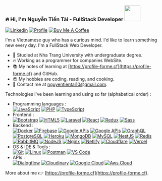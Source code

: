 ###  🔥 Hi, I'm Nguyễn Tiến Tài - FullStack Developer  <a href="https://profile-forme.surge.sh" target="_blank"><img src="https://res.cloudinary.com/ecommerce2021/image/upload/v1659065987/avatar/logo_begsn1.png" width="50"></a>
[![Linkedin](https://img.shields.io/badge/-LinkedIn-blue?style=flat&logo=Linkedin&logoColor=white&link=https://www.linkedin.com/in/dinhanhthi/)](https://www.linkedin.com/in/tai-nguyen-tien-787545213/)
[![Profile](https://img.shields.io/badge/-My%20Notes-009e22?style=flat&logo=data:image/png;base64,iVBORw0KGgoAAAANSUhEUgAAAA4AAAARCAQAAABHwVUUAAAAxklEQVQYlYWROw6BQRSFp1LRW4BaqUCswAJsQYJoJDQsAI0VSIgIpUKjIgqxAIlGoSXexPNz+ecvMDi3uvnmzD0zVymFkwI9ui/Vo4JH4SDEhE9diSkCZMkzZ0Wblq6pwBspJdcGWUgzJEqDOk3S1DTES5IyGwbi37FmL0eqNnQToc+RMQkZkCVHnI4NXYQZcZZmz/ZZOy429JGhJIHepQP5ZeKn/jr1zJMZWmkPZmi9c/ktUNCAtNP625kZ/tqKeuQtmvd5B5bhnUU8EVlfAAAAAElFTkSuQmCC&link=https://profile-forme.surge.sh)](https://profile-forme.surge.sh)
[![Buy Me A Coffee](https://img.shields.io/badge/-Buy%20Me%20A%20Coffee-db4c4c?style=flat&logo=buy-me-a-coffee&logoColor=ffffff&link=https://ko-fi.com/tientainguyen)](https://ko-fi.com/tientainguyen)

I'm a Vietnamese guy who has a curious mind. I'd like to learn something new every day. I'm a FullStack Web Developer.

- 🌱 Studied at Nha Trang University with undergraduate degree.
- 🔥 Working as a programmer for companies WebSite.
- 📚 My notes of learning at [https://profile-forme.cf](https://profile-forme.cf) and GitHub.
- 😍 My hobbies are coding, reading, and cooking.
- 💌 Contact me at [nguyentientai10@gmail.com](mailto:nguyentientai10@gmail.com).

Technologies I've been learning and using so far (alphabetical order) :

- Programming languages : <br />
    [![JavaScript](https://img.shields.io/badge/-JavaScript-eee?style=flat-square&logo=javascript&logoColor=DD9C25)](https://profile-forme.cf)
    <!-- [![R Lang](https://img.shields.io/badge/-R%20Lang-eee?style=flat-square&logo=r&logoColor=276dc3)](https://profile-forme.cf) -->
    <!-- [![Ruby](http://img.shields.io/badge/-Ruby-eee?style=flat-square&logo=ruby&logoColor=CC342D)](https://profile-forme.cf) -->
    [![PHP](http://img.shields.io/badge/-PHP-eee?style=flat-square&logo=php&logoColor=4951aa)](https://profile-forme.vercel.app)
    [![TypeScript](http://img.shields.io/badge/-TypeScript-eee?style=flat-square&logo=typescript&logoColor=3178C6)](https://profile-forme.cf)
- Frontend : <br />
    [![Bootstrap](http://img.shields.io/badge/-Bootstrap-eee?style=flat-square&logo=bootstrap&logoColor=563D7C)](https://profile-forme.cf)
    [![HTML5](http://img.shields.io/badge/-HTML5-eee?style=flat-square&logo=html5&logoColor=E34F26)](https://profile-forme.cf)
    [![Laravel](https://img.shields.io/badge/-Laravel-eee?style=flat-square&logo=laravel&logoColor=fb503b)](https://profile-forme.cf)
    [![React](https://img.shields.io/badge/-React-eee?style=flat-square&logo=react&logoColor=0088cc)](https://profile-forme.cf)
    [![Redux](https://img.shields.io/badge/-Redux-eee?style=flat-square&logo=redux&logoColor=9932CC)](https://profile-forme.cf)
    [![Sass](https://img.shields.io/badge/-SASS-eee?style=flat-square&logo=sass&logoColor=CC6699)](https://profile-forme.cf)
- Backend : <br />
    [![Docker](https://img.shields.io/badge/-Docker-eee?style=flat-square&logo=docker&logoColor=2496ed)](https://profile-forme.cf)
    [![Firebase](https://img.shields.io/badge/-Firebase-EEE?style=flat-square&logo=firebase&logoColor=FFCA28)](https://profile-forme.cf)
    [![Google APIs](http://img.shields.io/badge/-Google%20APIs-eee?style=flat-square&logo=google&logoColor=4285F4)](https://profile-forme.cf)
    [![Google APIs](http://img.shields.io/badge/-Facebook%20APIs-eee?style=flat-square&logo=facebook&logoColor=4285F4)](https://profile-forme.cf)
    [![GraphQL](https://img.shields.io/badge/-GraphQL-eee?style=flat-square&logo=graphql&logoColor=E10098)](https://profile-forme.cf)
    [![PostgreSQL](https://img.shields.io/badge/-PostgreSQL-eee?style=flat-square&logo=postgresql&logoColor=0273B7)](https://profile-forme.cf)
    [![Heroku](https://img.shields.io/badge/-Heroku-eee?style=flat-square&logo=heroku&logoColor=430098)](https://profile-forme.cf)
    [![MongoDB](https://img.shields.io/badge/-MongoDB-eee?style=flat-square&logo=mongodb&logoColor=47A248)](https://profile-forme.cf)
    [![MySQL](http://img.shields.io/badge/-MySQL-eee?style=flat-square&logo=mysql&logoColor=4479A1)](https://profile-forme.cf)
    [![NestJS](https://img.shields.io/badge/-NestJS-eee?style=flat-square&logo=nestjs&logoColor=E0234E)](https://profile-forme.cf)
    [![Redis](https://img.shields.io/badge/-Redis-eee?style=flat-square&logo=redis&logoColor=E0234E)](https://profile-forme.cf)
    [![RabbitMQ](https://img.shields.io/badge/-RabbitMQ-eee?style=flat-square&logo=rabbitmq&logoColor=FF6C37)](https://profile-forme.cf)
    [![NodeJS](http://img.shields.io/badge/-NodeJS-eee?style=flat-square&logo=data:image/png;base64,iVBORw0KGgoAAAANSUhEUgAAAA4AAAAOCAMAAAAolt3jAAAAgVBMVEUzmTMzkTM0mDQslSwtlS00mzQAAAA7nTsymDIzmDMwmDAymTIzmDMzmTMzmDMzmDMzlzM0mTQzmTMzmTMzmTMzmTMzmTM0mjQ1nDUxlzEymDIzmTMzmTMzmTMzmTMzmTMwlzAzmTMzmTMzmTMzmTMzmTMzmTM0mTQzmTMzmTP///8ybrFJAAAAKXRSTlMAAAAAAAAAAAAAAA9RxlIRBjSR6/7vmzkIAyd21Nt8JwMauPwrKvlQxcV6L9IAAABUSURBVAjXY2RgZGTkYGQEUl8ZwUx2EAUSZfz0jVESSPEygMAXkIgiIyMbAwT8+v+fUeU/jAfkMzKqMjLDuX//k8ZFMwrNIjRnoDkS7AUZxqcQLwAA4+0cex8ENfMAAAAASUVORK5CYII=)](https://profile-forme.cf)
    [![Nginx](https://img.shields.io/badge/-Nginx-eee?style=flat-square&logo=nginx&logoColor=47A248)](https://profile-forme.cf)
    [![Netlify](https://img.shields.io/badge/-Netlify-eee?style=flat-square&logo=netlify&logoColor=9ef9e0)](https://profile-forme.cf)
    [![Cloudflare](https://img.shields.io/badge/-Cloudflare-eee?style=flat-square&logo=cloudflare&logoColor=E34F26)](https://profile-forme.cf)
    [![Vercel](https://img.shields.io/badge/-Vercel-eee?style=flat-square&logo=vercel&logoColor=black)](https://profile-forme.cf)
- OS & IDE & Tools : <br />
    [![Git](http://img.shields.io/badge/-Git-eee?style=flat-square&logo=git&logoColor=F05032)](https://profile-forme.cf)
    [![Linux](http://img.shields.io/badge/-Linux-eee?style=flat-square&logo=linux&logoColor=D67A10)](https://profile-forme.cf)
    [![Postman](http://img.shields.io/badge/-Postman-eee?style=flat-square&logo=postman&logoColor=FF6C37)](https://profile-forme.cf)
    [![VS Code](http://img.shields.io/badge/-VS%20Code-eee?style=flat-square&logo=visual-studio-code&logoColor=007ACC)](https://profile-forme.cf)
- APIs : <br />
    [![Dialogflow](http://img.shields.io/badge/-Dialogflow-eee?style=flat-square&logo=dialogflow&logoColor=FF9800)](https://profile-forme.cf)
    [![Cloudinary](http://img.shields.io/badge/-Cloudinary-eee?style=flat-square&logo=google-cloud&logoColor=4285F4)](https://profile-forme.cf)
    [![Google Cloud](https://img.shields.io/badge/-Google%20Cloud-eee?style=flat-square&logo=google-cloud&logoColor=4285F4)](https://profile-forme.cf)
    [![Aws Cloud](https://img.shields.io/badge/-Aws%20Cloud-eee?style=flat-square&logo=google-cloud&logoColor=FF6C37)](https://profile-forme.cf)


More about me 👉 [https://profile-forme.cf](https://profile-forme.cf).
